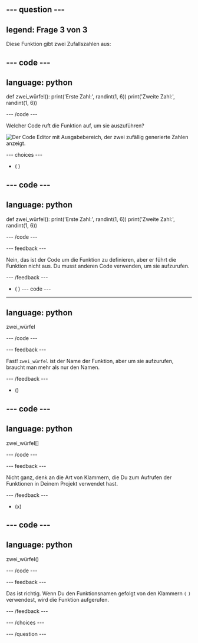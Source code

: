 --- question ---
---
legend: Frage 3 von 3
---

Diese Funktion gibt zwei Zufallszahlen aus:

--- code ---
---
language: python
---

def zwei_würfel(): print('Erste Zahl:', randint(1, 6)) print('Zweite Zahl:', randint(1, 6))

--- /code ---

Welcher Code ruft die Funktion auf, um sie auszuführen?

![Der Code Editor mit Ausgabebereich, der zwei zufällig generierte Zahlen anzeigt.](images/quiz3.png)

--- choices ---

- ( )

--- code ---
---
language: python
---

def zwei_würfel(): print('Erste Zahl:', randint(1, 6)) print('Zweite Zahl:', randint(1, 6))

--- /code ---

 --- feedback ---

 Nein, das ist der Code um die Funktion zu definieren, aber er führt die Funktion nicht aus. Du musst anderen Code verwenden, um sie aufzurufen.

 --- /feedback ---

- ( ) --- code ---
---
language: python
---

zwei_würfel

--- /code ---

 --- feedback ---

Fast! `zwei_würfel` ist der Name der Funktion, aber um sie aufzurufen, braucht man mehr als nur den Namen.

 --- /feedback ---

- ()

--- code ---
---
language: python
---

zwei_würfel[]

--- /code ---

 --- feedback ---

 Nicht ganz, denk an die Art von Klammern, die Du zum Aufrufen der Funktionen in Deinem Projekt verwendet hast.

 --- /feedback ---

- (x)

--- code ---
---
language: python
---

zwei_würfel()

--- /code ---

 --- feedback ---

 Das ist richtig. Wenn Du den Funktionsnamen gefolgt von den Klammern `(` `)` verwendest, wird die Funktion aufgerufen.

 --- /feedback ---

--- /choices ---

--- /question ---

